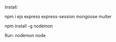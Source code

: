 Install:

npm i ejs express express-session mongoose multer

npm install -g nodemon

Run:
nodemon node

